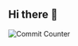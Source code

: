 ## Hi there 👋

<img src="https://img.shields.io/github/commit-activity/y/suhrob/SuhrobKholmurodov" alt="Commit Counter">
